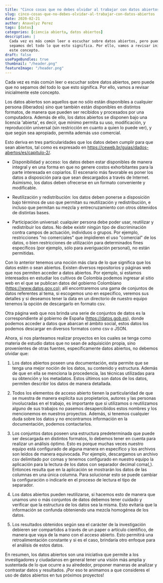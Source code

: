```yaml
---
title: "Cinco cosas que no debes olvidar al trabajar con datos abiertos"
slug: cinco-cosas-que-no-debes-olvidar-al-trabajar-con-datos-abiertos
date: 2020-02-21
author: Anavelyz Perez
tags: [datos]
categories: [ciencia abierta, datos abiertos]
description: |
  Cada vez es más común leer o escuchar sobre datos abiertos, pero puede que no
  sepamos del todo lo que esto significa. Por ello, vamos a revisar inicialmente
  este concepto.
draft: false
usePageBundles: true
thumbnail: "/header.png"
featureImage: "/header.png"
---
```



<!-- # Cinco cosas que no debes olvidar al trabajar con datos abiertos -->
<!-- **Por Anavelyz Perez** -->

Cada vez es más común leer o escuchar sobre datos abiertos, pero puede que no
sepamos del todo lo que esto significa. Por ello, vamos a revisar inicialmente
este concepto.

<!-- TEASER_END -->

Los datos abiertos son aquellos que no sólo están disponibles a cualquier
persona (liberados) sino que también están disponibles en distintos formatos, de
manera que pueden ser recibidos y procesados por una computadora. Además de
ello, los datos abiertos se disponen bajo una licencia 'abierta', es decir, que
mínimo permita su uso, modificación, y reproducción universal (sin restricción
en cuanto a quien lo puede ver), y que según sea apropiado, permita además uso
comercial.

Esto deriva en tres particularidades que los datos deben cumplir para que sean
abiertos, tal como es expresado en https://ceweb.br/guias/dados-abertos/es/capitulo-2/.

- Disponibilidad y acceso: los datos deben estar disponibles de manera integral
  y en una forma en que no genere costos exhorbitantes para la parte interesada en
  copiarlos. El escenario más favorable es poner los datos a disposición para
  que sean descargados a través de Internet. Asimismo, los datos deben ofrecerse
  en un formato conveniente y modificable.

- Reutilización y redistribución: los datos deben ponerse a disposición bajo
  términos de uso que permitan su reutilización y redistribución, e incluso que
  permitan su mezcla y entrecruzamiento con otros obtenidos de distintas bases.

- Participación universal: cualquier persona debe poder usar, reutilizar y
  redistribuir los datos. No debe existir ningún tipo de discriminación contra
  campos de actuación, individuos o grupos. Por ejemplo, restricciones "no
  comerciales" que impidieren el uso "comercial" de los datos, o bien
  restricciones de utilización para determinados fines específicos (por ejemplo,
  sólo para averiguación personal), no están permitidas.

Con lo anterior tenemos una noción más clara de lo que significa que los datos
estén o sean abiertos. Existen diversos repositorios y páginas web que nos
permiten acceder a datos abiertos. Por ejemplo, si estamos interesados en
estudiar los cultivos de Colombia podemos ingresar al sitio web en el que se
publican datos del gobierno Colombiano (https://www.datos.gov.co); allí
encontraremos una gama de conjuntos de datos referentes al tema, si escogemos
uno en específico, veremos sus detalles y si deseamos tener la data en un
directorio de nuestro equipo tenemos la opción de descargarlo en formato csv.

Otra página web que nos brinda una serie de conjuntos de datos es la
correspondiente al gobierno de España (https://datos.gob.es), donde podemos
acceder a datos que abarcan el ámbito social, estos datos los podemos descargar
en diversos formatos como csv o JSON.

Ahora, si nos planteamos realizar proyectos en los cuales se tenga como materia
de estudio datos que no sean de adquisición propia, sino provenientes de otras
fuentes, específicamente datos abiertos, no debemos olvidar que:

1. Los datos abiertos poseen una documentación, esta permite que se tenga una
   mejor noción de los datos, su contenido y estructura. Además de que en ella
   se menciona la procedencia, las técnicas utilizadas para su obtención y los
   metadatos. Estos últimos son datos de los datos, permiten describir los datos
   de manera detallada.

2. Todos los elementos de acceso abierto tienen la particularidad de que se
   muestra de manera explícita sus propietarios, autores y las personas
   involucradas en el trabajo, es importante que si utilizamos o reutilizamos
   alguno de sus trabajos no pasemos desapercibidos estos nombres y los
   mencionemos en nuestros proyectos. Además, si tenemos cualquier duda sobre
   los datos y no encontramos información en la documentación, podemos
   contactarlos.

3. Los conjuntos datos poseen una estructura predeterminada que puede ser
   descargada en distintos formatos, lo debemos tener en cuenta para realizar un
   análisis óptimo. Esto es porque muchas veces nuestro equipo está configurado
   de alguna manera en específico y los archivos son leídos de manera
   equivocada. Por ejemplo, descargamos un archivo csv delimitado por comas y
   tenemos configurado en nuestro equipo la aplicación para la lectura de los
   datos con separador decimal coma(,). Entonces resulta que en la aplicación se
   mostrarán los datos de las columnas en una única columna. Para solucionar
   esto se puede cambiar la configuración o indicarle en el proceso de lectura
   el tipo de separador.

4. Los datos abiertos pueden reutilizarse, si hacemos esto de manera que unamos
   uno o más conjuntos de datos debemos tener cuidado y verificar que la
   estructura de los datos sea la misma. Esto evitaría que la información se
   confunda obteniendo una mezcla homogénea de los datos.

5. Los resultados obtenidos según sea el carácter de la investigación debieren
   ser compartidos a través de un paper o artículo científico, de manera que
   vaya de la mano con el acceso abierto. Esto permitirá una retroalimentación
   constante y si es el caso, brindaría otro enfoque para el análisis de estos
   datos.

En resumen, los datos abiertos son una iniciativa que permite a los
investigadores y ciudadanos en general tener una visión más amplia y sustentada
de lo que ocurre a su alrededor, proponer maneras de analizar y contrastar datos
y resultados. ¡Por eso te animamos a que consideres el uso de datos abiertos en
tus próximos proyectos!

